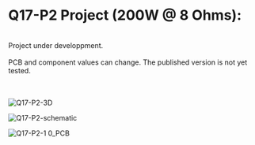 # Q17-P2 Project (200W @ 8 Ohms):</b><br>
<br>
Project under developpment.<br>
<br>
PCB and component values can change. The published version is not yet tested.<br>
<br>
<br>

![Q17-P2-3D](https://user-images.githubusercontent.com/12907102/179707541-bac6c37e-fe64-4930-8a98-2ce286c595ce.jpg)

![Q17-P2-schematic](https://user-images.githubusercontent.com/12907102/180847503-32158dcf-58c1-4cd2-9cfa-dcf1f307e09b.jpg)

![Q17-P2-1 0_PCB](https://user-images.githubusercontent.com/12907102/180764246-f5e9c71b-2160-4776-9e4e-c2501b800dce.jpg)

